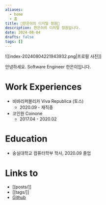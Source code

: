 ```yaml
---
aliases:
  - home
  - 홈
title: 🥝한은이의 디지털 정원🍅
description: 한은이의 디지털 정원입니다.
date: 2024-08-04
drafts: false
tags: []
---
```


![[index-20240804221943932.png|프로필 사진]]

안녕하세요. Software Engineer 한은이입니다.



# Work Experiences

- 비바리퍼블리카 Viva Republica (토스)
  - 2020.09 - 재직중
- 코인원 Coinone
  - 2017.04 - 2020.02

# Education

- 숭실대학교 컴퓨터학부 학사, 2020.09 졸업

# Links to

- [[posts/]]
- [[tags/]]
- [Github](https://github.com/tunapanini)

